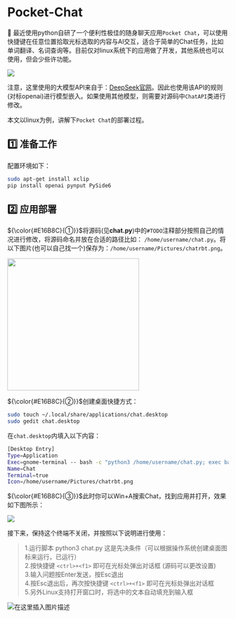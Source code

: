 # Pocket-Chat
:rocket: 最近使用python自研了一个便利性极佳的随身聊天应用`Pocket Chat`，可以使用快捷键在任意位置拾取光标选取的内容与AI交互，适合于简单的Chat任务，比如单词翻译、名词查询等。目前仅对linux系统下的应用做了开发，其他系统也可以使用，但会少些许功能。

<img src='./pocket_chat.gif'>


注意，这里使用的大模型API来自于：[DeepSeek官网](https://platform.deepseek.com)。因此也使用该API的规则(对标openai)进行模型嵌入。如果使用其他模型，则需要对源码中`ChatAPI`类进行修改。

本文以linux为例，讲解下`Pocket Chat`的部署过程。


## :one: 准备工作

配置环境如下：
```bash
sudo apt-get install xclip
pip install openai pynput PySide6
```

## :two: 应用部署

${\color{#E16B8C}{①}}$将源码(见**chat.py**)中的`#TODO`注释部分按照自己的情况进行修改，将源码命名并放在合适的路径比如： `/home/username/chat.py`。将以下图片(也可以自己找一个)保存为：`/home/username/Pictures/chatrbt.png`。

<img src='https://i-blog.csdnimg.cn/direct/45ddfcfbc07647ea87d5f5444f063ae2.png' width='300'>

${\color{#E16B8C}{②}}$创建桌面快捷方式：
```bash
sudo touch ~/.local/share/applications/chat.desktop
sudo gedit chat.desktop
```
在`chat.desktop`内填入以下内容：
```bash
[Desktop Entry]
Type=Application
Exec=gnome-terminal -- bash -c "python3 /home/username/chat.py; exec bash"
Name=Chat
Terminal=true
Icon=/home/username/Pictures/chatrbt.png
```
${\color{#E16B8C}{③}}$此时你可以Win+A搜索Chat，找到应用并打开，效果如下图所示：

<img src='https://i-blog.csdnimg.cn/direct/4b11f026486942c38e8d4402bc830b47.png'>

接下来，保持这个终端不关闭，并按照以下说明进行使用：
>1.运行脚本 python3 chat.py 这是先决条件（可以根据操作系统创建桌面图标来运行，已运行）<br>
>2.按快捷键 `<ctrl>+<f1>` 即可在光标处弹出对话框 (源码可以更改设置) <br>
>3.输入问题按Enter发送，按Esc退出 <br>
>4.按Esc退出后，再次按快捷键 `<ctrl>+<f1>` 即可在光标处弹出对话框 <br>
>5.另外Linux支持打开窗口时，将选中的文本自动填充到输入框

![在这里插入图片描述](https://i-blog.csdnimg.cn/direct/19f3318bb2924b5b8a1d91574f263107.png)
